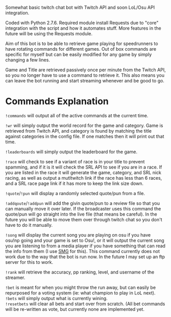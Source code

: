 Somewhat basic twitch chat bot with Twitch API and soon LoL/Osu API integration.

Coded with Python 2.7.6.  Required module install Requests due to "core" integration with the script and how it automates stuff.  More features in the future will be using the Requests module.

Aim of this bot is to be able to retrieve game playing for speedrunners to have rotating commands for different games.  Out of box commands are specific for myself but can be easily modified for any game by simply changing a few lines.

Game and Title are retrieved passively once per minute from the Twitch API, so you no longer have to use a command to retrieve it.  This also means you can leave the bot running and start streaming whenever and be good to go.

Commands Explanation
====================
`!commands` will output all of the active commands at the current time.

`!wr` will simply output the world record for the game and category.  Game is retrieved from Twitch API, and category is found by matching the title against categories in the config file.  If one matches then it will print out that time.

`!leaderboards` will simply output the leaderboard for the game.

`!race` will check to see if a variant of race is in your title to prevent spamming, and if it is it will check the SRL API to see if you are in a race.  If you are listed in the race it will generate the game, category, and SRL nick racing, as well as output a mutltwitch link if the race has less than 6 races, and a SRL race page link if it has more to keep the link size down.

`!quote`/`!pun` will display a randomly selected quote/pun from a file.

`!addqoute`/`!addpun` will add the givin quote/pun to a review file so that you can manually move it over later.  If the broadcaster uses this command the quote/pun will go straight into the live file (that means be careful).  In the future you will be able to move them over through twitch chat so you don't have to do it manually.

`!song` will display the current song you are playing on osu if you have osu!np going and your game is set to Osu!, or it will output the current song you are listening to from a media player if you have something that can read the info from them (I use [SMG](http://obsproject.com/forum/threads/smg-now-playing.12744/) for this).  This command currently does not work due to the way that the bot is run now.  In the future I may set up an ftp server for this to work.

`!rank` will retrieve the accuracy, pp ranking, level, and username of the streamer.

`!bet` is meant for when you might throw the run away, but can easily be repurposed for a voting system (ie: what champion to play in LoL next).  
`!bets` will simply output what is currently wining.  
`!resetbets` will clear all bets and start over from scratch.
(All bet commands will be re-written as vote, but currently none are implemented yet.
